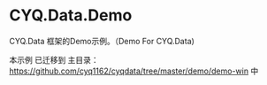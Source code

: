 # CYQ.Data.Demo
CYQ.Data 框架的Demo示例。（Demo For CYQ.Data)

本示例 已迁移到 主目录：https://github.com/cyq1162/cyqdata/tree/master/demo/demo-win 中
